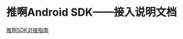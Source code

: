 # 推啊Android SDK——接入说明文档

    
  [推啊SDK对接指南](https://yun.tuisnake.com/tuia/sdk/html/推啊广告SDK-Android-V2.3.2.X.html)